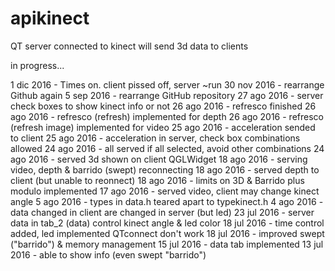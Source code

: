 # apikinect
QT server connected to kinect will send 3d data to clients

in progress...

 1 dic 2016 - Times on. client pissed off, server ~run
30 nov 2016 - rearrange Github again
 5 sep 2016 - rearrange GitHub repository
27 ago 2016 - server check boxes to show kinect info or not
26 ago 2016 - refresco finished
26 ago 2016 - refresco (refresh) implemented for depth
26 ago 2016 - refresco (refresh image) implemented for video
25 ago 2016 - acceleration sended to client
25 ago 2016 - acceleration in server, check box combinations allowed
24 ago 2016 - all served if all selected, avoid other combinations
24 ago 2016 - served 3d shown on client QGLWidget
18 ago 2016 - serving video, depth & barrido (swept) reconnecting
18 ago 2016 - served depth to client (but unable to reonnect)
18 ago 2016 - limits on 3D & Barrido plus modulo implemented
17 ago 2016 - served video, client may change kinect angle
 5 ago 2016 - types in data.h teared apart to typekinect.h 
 4 ago 2016 - data changed in client are changed in server (but led)
23 jul 2016 - server data in tab_2 (data) control kinect angle & led color
18 jul 2016 - time control added, led implemented QTconnect don't work
18 jul 2016 - improved swept ("barrido") & memory management
15 jul 2016 - data tab implemented
13 jul 2016 - able to show info (even swept "barrido")
